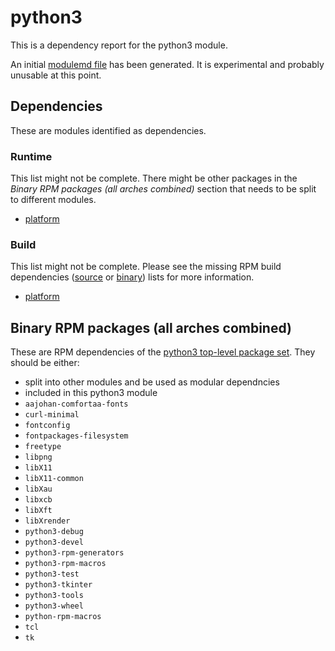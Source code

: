 # python3
This is a dependency report for the python3 module.

An initial [modulemd file](python3.yaml) has been generated. It is experimental and probably unusable at this point.
## Dependencies
These are modules identified as dependencies.
### Runtime
This list might not be complete. There might be other packages in the *Binary RPM packages (all arches combined)* section that needs to be split to different modules.
* [platform](../platform)
### Build
This list might not be complete. Please see the missing RPM build dependencies ([source](all/missing-buildtime-source-packages-short.txt) or [binary](all/missing-buildtime-binary-packages-short.txt)) lists for more information.
* [platform](../platform)
## Binary RPM packages (all arches combined)
These are RPM dependencies of the [python3 top-level package set](python3.csv). They should be either:
* split into other modules and be used as modular dependncies
* included in this python3 module
* `aajohan-comfortaa-fonts`
* `curl-minimal`
* `fontconfig`
* `fontpackages-filesystem`
* `freetype`
* `libpng`
* `libX11`
* `libX11-common`
* `libXau`
* `libxcb`
* `libXft`
* `libXrender`
* `python3-debug`
* `python3-devel`
* `python3-rpm-generators`
* `python3-rpm-macros`
* `python3-test`
* `python3-tkinter`
* `python3-tools`
* `python3-wheel`
* `python-rpm-macros`
* `tcl`
* `tk`
